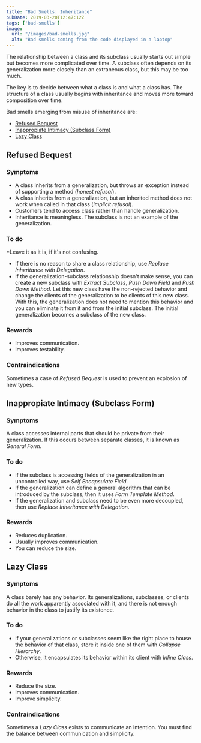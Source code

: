 ```yaml
---
title: "Bad Smells: Inheritance"
pubDate: 2019-03-20T12:47:12Z
tags: ['bad-smells']
image:
  url: "/images/bad-smells.jpg"
  alt: "Bad smells coming from the code displayed in a laptop"
---
```

The relationship between a class and its subclass usually starts out simple but becomes more complicated over time. A subclass often depends on its generalization more closely than an extraneous class, but this may be too much.

The key is to decide between what a class is and what a class has. The structure of a class usually begins with inheritance and moves more toward composition over time.

Bad smells emerging from misuse of inheritance are:

* [Refused Bequest](#refused-bequest)
* [Inappropiate Intimacy (Subclass Form)](#inappropiate-intimacy-subclass-form)
* [Lazy Class](#lazy-class)

## Refused Bequest
### Symptoms

* A class inherits from a generalization, but throws an exception instead of supporting a method (*honest refusal*).
* A class inherits from a generalization, but an inherited method does not work when called in that class (*implicit refusal*).
* Customers tend to access class rather than handle generalization.
* Inheritance is meaningless. The subclass is not an example of the generalization.

### To do

*Leave it as it is, if it's not confusing.
* If there is no reason to share a class relationship, use *Replace Inheritance with Delegation*.
* If the generalization-subclass relationship doesn't make sense, you can create a new subclass with *Extract Subclass*, *Push Down Field* and *Push Down Method*. Let this new class have the non-rejected behavior and change the clients of the generalization to be clients of this new class. With this, the generalization does not need to mention this behavior and you can eliminate it from it and from the initial subclass. The initial generalization becomes a subclass of the new class.

### Rewards

* Improves communication.
* Improves testability.

### Contraindications

Sometimes a case of *Refused Bequest* is used to prevent an explosion of new types.

## Inappropiate Intimacy (Subclass Form)
### Symptoms

A class accesses internal parts that should be private from their generalization. If this occurs between separate classes, it is known as *General Form*.

### To do

* If the subclass is accessing fields of the generalization in an uncontrolled way, use *Self Encapsulate Field*.
* If the generalization can define a general algorithm that can be introduced by the subclass, then it uses *Form Template Method*.
* If the generalization and subclass need to be even more decoupled, then use *Replace Inheritance with Delegation*.

### Rewards

* Reduces duplication.
* Usually improves communication.
* You can reduce the size.

## Lazy Class
### Symptoms

A class barely has any behavior. Its generalizations, subclasses, or clients do all the work apparently associated with it, and there is not enough behavior in the class to justify its existence.

### To do

* If your generalizations or subclasses seem like the right place to house the behavior of that class, store it inside one of them with *Collapse Hierarchy*.
* Otherwise, it encapsulates its behavior within its client with *Inline Class*.

### Rewards

* Reduce the size.
* Improves communication.
* Improve simplicity.

### Contraindications

Sometimes a *Lazy Class* exists to communicate an intention. You must find the balance between communication and simplicity.